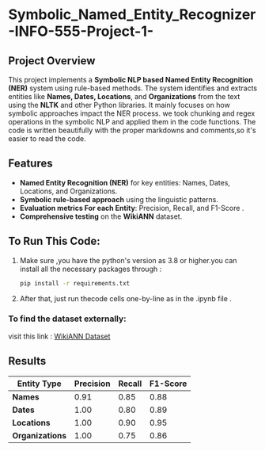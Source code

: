 # Symbolic_Named_Entity_Recognizer-INFO-555-Project-1-
## Project Overview

This project implements a **Symbolic NLP based Named Entity Recognition (NER)** system using rule-based methods. The system identifies and extracts entities like **Names, Dates, Locations**, and **Organizations** from the text using the **NLTK** and other Python libraries. It mainly focuses on how symbolic approaches impact the  NER process. we took chunking and regex operations in the symbolic NLP and applied them in the code functions. The code is written beautifully with the proper markdowns and comments,so it's easier to read the code.  

## Features

- **Named Entity Recognition (NER)** for key entities: Names, Dates, Locations, and Organizations.
- **Symbolic rule-based approach** using the linguistic patterns.
- **Evaluation metrics For each Entity**: Precision, Recall, and F1-Score .
- **Comprehensive testing** on the **WikiANN** dataset.

## To Run This Code:
1. Make sure ,you have the python's version as 3.8 or higher.you can install all the necessary packages through :

   ```bash
   pip install -r requirements.txt

2. After that, just run thecode cells one-by-line as in the .ipynb file .

### To find the dataset externally:
visit this link : [WikiANN Dataset](https://huggingface.co/datasets/unimelb-nlp/wikiann)

## Results

| Entity Type     | Precision | Recall | F1-Score |
|------------------|-----------|--------|----------|
| **Names**        | 0.91      | 0.85   | 0.88     |
| **Dates**        | 1.00      | 0.80   | 0.89     |
| **Locations**    | 1.00      | 0.90   | 0.95     |
| **Organizations**| 1.00      | 0.75   | 0.86     |
